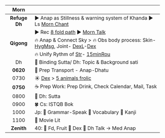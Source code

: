 | Morn  |                                                                   |
| :-------: | :----------------------------------------------------------------------- |
| **Refuge Dh** | :arrow_forward: Anap as Stillness & warning system of Khanda :arrow_forward: Ls [Morn Chant](https://www.dhammatalks.org/chant_index.html)  |
|           | :arrow_forward: Rec [8 fold path](https://github.com/ThanhNguyen24590/Process/blob/main/README.md) :arrow_forward: [Morn Talk](https://www.dhammatalks.org/audio/morning/) |
| **Qigong** | :fire: Anap & Connect Sky > :fire: Obs body process: Skin-[HygMsg](https://github.com/ThanhNguyen24590/Process/blob/main/Body/HygMsg.md), Joint- [DexL](https://github.com/ThanhNguyen24590/Process/blob/main/Body/DexL.md)-[Dex](https://github.com/ThanhNguyen24590/Process/blob/main/Body/Dex.md)     |
|   | :fire: Unify Rythm of [Str](https://github.com/ThanhNguyen24590/Process/blob/main/Body/Str.md)- [15minRou](https://github.com/ThanhNguyen24590/Process/blob/main/Body/15minRou.md) |
| Dh | :orange_book: Binding Sutta/ Dh: Topic & Background sati|
| **0620** | :bus: Prep Transport - Anap-Dhatu   |
| 0730   | :sunny: [Dex](https://github.com/ThanhNguyen24590/Process/blob/main/Body/Dex.md) > [5 animals frolic](https://github.com/ThanhNguyen24590/Process/blob/main/Body/5-Animals.md) | 
| **0750**   | :coffee: Prep Work: Prep Drink, Check Calendar, Mail, Task |
| 0800 | :seedling: Dh: Sutta | 
| 0900 | :four_leaf_clover: Cs: ISTQB Bok|
| 1000 | Jp: :fallen_leaf: Grammar-Speak :cherry_blossom: Vocabulary :mount_fuji: Kanji
| 1100 | :art: Movie Lit|
| **Zenith**  | 40: :white_flower: Fd, Fruit :white_flower: Dex :white_flower: Dh Talk -> Med Anap |













